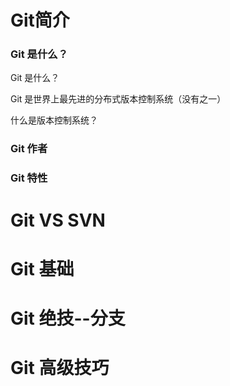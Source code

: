 # Git简介

### Git 是什么？

Git 是什么？

Git 是世界上最先进的分布式版本控制系统（没有之一）

什么是版本控制系统？

### Git 作者

### Git 特性



# Git VS SVN

# Git 基础

# Git 绝技--分支

# Git 高级技巧



